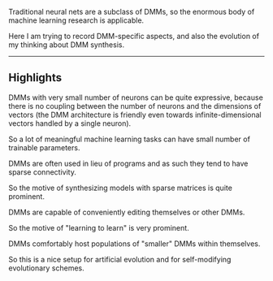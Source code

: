 Traditional neural nets are a subclass of DMMs, so the enormous body of machine learning research is applicable.

Here I am trying to record DMM-specific aspects, and also the evolution of my thinking about DMM synthesis.

---

## Highlights

DMMs with very small number of neurons can be quite expressive, because there is no coupling between the number of neurons and the dimensions of vectors (the DMM architecture is friendly even towards infinite-dimensional vectors handled by a single neuron).

So a lot of meaningful machine learning tasks can have small number of trainable parameters.

DMMs are often used in lieu of programs and as such they tend to have sparse connectivity.

So the motive of synthesizing models with sparse matrices is quite prominent.

DMMs are capable of conveniently editing themselves or other DMMs.

So the motive of "learning to learn" is very prominent.

DMMs comfortably host populations of "smaller" DMMs within themselves.

So this is a nice setup for artificial evolution and for self-modifying evolutionary schemes.
